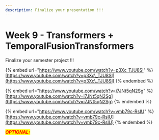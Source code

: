 ```yaml
---
description: Finalize your presentation !!!
---
```


# Week 9 - Transformers + TemporalFusionTransformers

Finalize your semester project !!!

{% embed url="https://www.youtube.com/watch?v=p3Xc_TJU8SI" %}
[https://www.youtube.com/watch?v=p3Xc\_TJU8SI](https://www.youtube.com/watch?v=p3Xc\_TJU8SI)
{% endembed %}

{% embed url="https://www.youtube.com/watch?v=i7JNt5qN2Sg" %}
[https://www.youtube.com/watch?v=i7JNt5qN2Sg](https://www.youtube.com/watch?v=i7JNt5qN2Sg)
{% endembed %}

{% embed url="https://www.youtube.com/watch?v=vmb79c-RsIU" %}
[https://www.youtube.com/watch?v=vmb79c-RsIU](https://www.youtube.com/watch?v=vmb79c-RsIU)
{% endembed %}

_<mark style="color:red;">**OPTIONAL:**</mark>_
